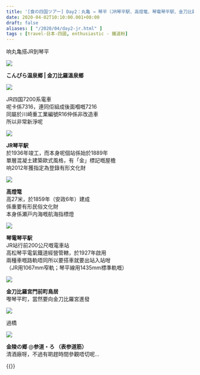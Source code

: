 ```yaml
---
title: '[食の四国ツアー] Day2：丸亀 → 琴平（JR琴平駅、高燈篭、琴電琴平駅、金刀比羅宮門前町鳥居、表参道筋）'
date: 2020-04-02T10:10:00.001+08:00
draft: false
aliases: [ "/2020/04/day2-jr.html" ]
tags : [travel-日本-四國, enthusiastic - 鐵道粉]
---
```


响丸亀搭JR到琴平  

![](/images/shikoku2e1.jpg)

**こんぴら温泉郷 | 金刀比羅溫泉鄉**  

![](/images/shikoku2e2.jpg)

JR四国7200系電車  
呢卡係7316，連同佢組成後面嗰嘅7216  
同屬於川崎重工業編號R16仲係非改造車  
所以非常新淨呢  

![](/images/shikoku2e3.jpg)

**JR琴平駅**  
於1936年竣工，而本身呢個站係始於1889年  
單層混凝土建築歐式風格，有「金」標記嘅屋檐  
响2012年獲指定為登錄有形文化財  

![](/images/shikoku2e4.jpg)

**高燈篭**  
高27米，於1859年（安政6年）建成  
係重要有形民俗文化財  
本身係瀬戸内海嘅航海指標燈  

![](/images/shikoku2e5.jpg)

**琴電琴平駅**  
JR站行前200公尺嘅電車站  
高松琴平電氣鐵道經營管轄，於1927年啟用  
兩種車嘅路軌唔同所以要搭車就要出站入站咁  
（JR用1067mm窄軌；琴平線用1435mm標準軌嘅）  

![](/images/shikoku2e6.jpg)

**金刀比羅宮門前町鳥居**  
嚟琴平町，當然要向金刀比羅宮進發  

![](/images/shikoku2e7.jpg)

過橋  

![](/images/shikoku2e8.jpg)

**金陵の郷** @**参道・ろ （表参道筋）**  
清酒廠呀，不過有啲趕時間參觀唔切呢...  
  
  
{{<shikoku>}}
